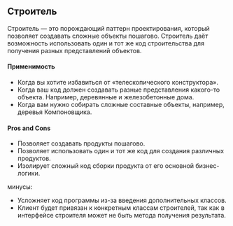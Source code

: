 ## Строитель

Строитель — это порождающий паттерн проектирования, который позволяет создавать сложные объекты пошагово. Строитель даёт возможность использовать один и тот же код строительства для получения разных представлений объектов.

#### Применимость

* Когда вы хотите избавиться от «телескопического конструктора».
* Когда ваш код должен создавать разные представления какого-то объекта. Например, деревянные и железобетонные дома.
* Когда вам нужно собирать сложные составные объекты, например, деревья Компоновщика.

#### Pros and Cons

* Позволяет создавать продукты пошагово.
* Позволяет использовать один и тот же код для создания различных продуктов.
* Изолирует сложный код сборки продукта от его основной бизнес-логики.

минусы:

* Усложняет код программы из-за введения дополнительных классов.
* Клиент будет привязан к конкретным классам строителей, так как в интерфейсе строителя может не быть метода получения результата.

